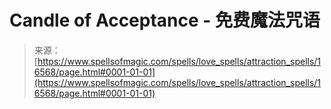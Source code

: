 <!--yml

category: 未分类

date: 2024-06-12 18:57:00

-->

# Candle of Acceptance - 免费魔法咒语

> 来源：[https://www.spellsofmagic.com/spells/love_spells/attraction_spells/16568/page.html#0001-01-01](https://www.spellsofmagic.com/spells/love_spells/attraction_spells/16568/page.html#0001-01-01)
